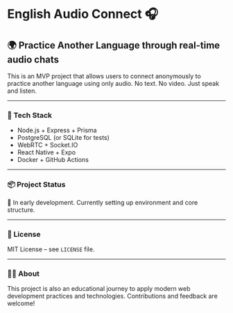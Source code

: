 # English Audio Connect 🎧

## 🌍 Practice Another Language through real-time audio chats

This is an MVP project that allows users to connect anonymously to practice another language using only audio. No text. No video. Just speak and listen.

---

### 🚀 Tech Stack

- Node.js + Express + Prisma
- PostgreSQL (or SQLite for tests)
- WebRTC + Socket.IO
- React Native + Expo
- Docker + GitHub Actions

---

### 📦 Project Status

🚧 In early development. Currently setting up environment and core structure.

---

### 📄 License

MIT License – see `LICENSE` file.

---

### 👨‍💻 About

This project is also an educational journey to apply modern web development practices and technologies. Contributions and feedback are welcome!

